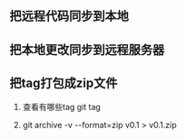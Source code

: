 ## 把远程代码同步到本地





## 把本地更改同步到远程服务器

## 把tag打包成zip文件

1. 查看有哪些tag
   git tag

2. git archive -v --format=zip v0.1 > v0.1.zip

   